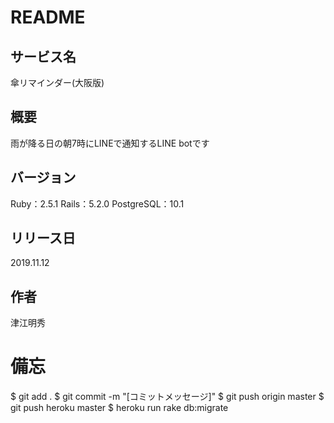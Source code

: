 # README

## サービス名
傘リマインダー(大阪版)

## 概要
雨が降る日の朝7時にLINEで通知するLINE botです

## バージョン
Ruby：2.5.1
Rails：5.2.0
PostgreSQL：10.1

## リリース日
2019.11.12

## 作者
津江明秀

# 備忘
$ git add .
$ git commit -m "[コミットメッセージ]"
$ git push origin master
$ git push heroku master
$ heroku run rake db:migrate